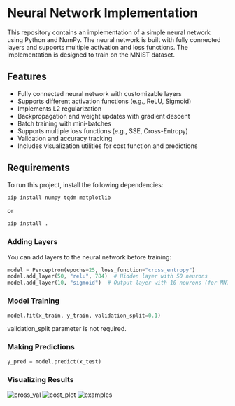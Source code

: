 # Neural Network Implementation

This repository contains an implementation of a simple neural network using Python and NumPy. The neural network is built with fully connected layers and supports multiple activation and loss functions. The implementation is designed to train on the MNIST dataset.

## Features
- Fully connected neural network with customizable layers
- Supports different activation functions (e.g., ReLU, Sigmoid)
- Implements L2 regularization
- Backpropagation and weight updates with gradient descent
- Batch training with mini-batches
- Supports multiple loss functions (e.g., SSE, Cross-Entropy)
- Validation and accuracy tracking
- Includes visualization utilities for cost function and predictions

## Requirements
To run this project, install the following dependencies:
```bash
pip install numpy tqdm matplotlib
```
or
```bash
pip install .
```

### Adding Layers
You can add layers to the neural network before training:
```python
model = Perceptron(epochs=25, loss_function="cross_entropy")
model.add_layer(50, "relu", 784)  # Hidden layer with 50 neurons
model.add_layer(10, "sigmoid")  # Output layer with 10 neurons (for MNIST digits)
```
### Model Training
```python
model.fit(x_train, y_train, validation_split=0.1)
```
validation_split parameter is not required.

### Making Predictions
```python
y_pred = model.predict(x_test)
```
### Visualizing Results
![cross_val](https://github.com/user-attachments/assets/acbc6ab8-f400-42f3-a554-02a57a30bc34)
![cost_plot](https://github.com/user-attachments/assets/330dc7b1-7789-4ddc-989d-61d60f64cb84)
![examples](https://github.com/user-attachments/assets/753e2416-9518-474d-87c7-881595eb8a9f)

